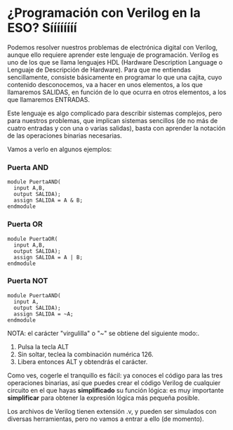 # ¿Programación con Verilog en la ESO? Síííííííí

Podemos resolver nuestros problemas de electrónica digital con Verilog, aunque ello requiere aprender este lenguaje de programación.
Verilog es uno de los que se llama lenguajes HDL (Hardware Description Language o Lenguaje de Descripción de Hardware).
Para que me entiendas sencillamente, consiste básicamente en programar lo que una cajita, cuyo contenido desconocemos, va a hacer en unos elementos, a los que llamaremos SALIDAS, en función de lo que ocurra en otros elementos, a los que llamaremos ENTRADAS.


Este lenguaje es algo complicado para describir sistemas complejos, pero para nuestros problemas, que implican sistemas sencillos (de no más de cuatro entradas y con una o varias salidas), basta con aprender la notación de las operaciones binarias necesarias.


Vamos a verlo en algunos ejemplos:

### Puerta AND
```
module PuertaAND(
  input A,B,
  output SALIDA);
  assign SALIDA = A & B;
endmodule
```

### Puerta OR
```
module PuertaOR(
  input A,B,
  output SALIDA);
  assign SALIDA = A | B;
endmodule
```

### Puerta NOT
```
module PuertaAND(
  input A,
  output SALIDA);
  assign SALIDA = ~A;
endmodule
```
NOTA: el carácter "virgulilla" o "~" se obtiene del siguiente modo:. 

 1. Pulsa la tecla ALT
 2. Sin soltar, teclea la combinación numérica 126.  
 3. Libera entonces ALT y obtendrás el carácter.

Como ves, cogerle el tranquillo es fácil: ya conoces el código para las tres operaciones binarias, así que puedes crear el código Verilog de cualquier circuito en el que hayas **simplificado** su función lógica: es muy importante **simplificar** para obtener la expresión lógica más pequeña posible.

Los archivos de Verilog tienen extensión .v, y pueden ser simulados con diversas herramientas, pero no vamos a entrar a ello (de momento).
